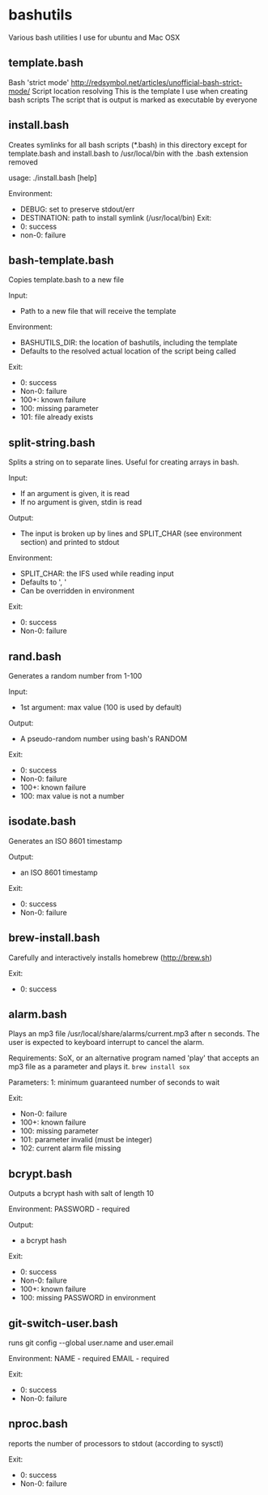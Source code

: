 bashutils
=========

Various bash utilities I use for ubuntu and Mac OSX

template.bash
-------------
Bash 'strict mode' http://redsymbol.net/articles/unofficial-bash-strict-mode/
Script location resolving
This is the template I use when creating bash scripts
The script that is output is marked as executable by everyone

install.bash
------------
Creates symlinks for all bash scripts (*.bash) in this directory except for 
template.bash and install.bash to /usr/local/bin with the .bash extension removed

 usage: ./install.bash [help]

Environment:
 - DEBUG: set to preserve stdout/err
 - DESTINATION: path to install symlink (/usr/local/bin)
Exit:
 - 0: success
 - non-0: failure

bash-template.bash
------------------
Copies template.bash to a new file

Input:
 - Path to a new file that will receive the template

Environment:
 - BASHUTILS_DIR: the location of bashutils, including the template
  - Defaults to the resolved actual location of the script being called

Exit:
 - 0: success
 - Non-0: failure
 - 100+: known failure
 - 100: missing parameter
 - 101: file already exists

split-string.bash
-----------------
Splits a string on to separate lines. Useful for creating arrays in bash.

Input:
 - If an argument is given, it is read
 - If no argument is given, stdin is read

Output:
 - The input is broken up by lines and SPLIT_CHAR (see environment section) 
 and printed to stdout

Environment:
 - SPLIT_CHAR: the IFS used while reading input
  - Defaults to ', '
  - Can be overridden in environment

Exit:
 - 0: success
 - Non-0: failure

rand.bash
------------------
Generates a random number from 1-100

Input:
 - 1st argument: max value (100 is used by default)

Output:
 - A pseudo-random number using bash's RANDOM

Exit:
 - 0: success
 - Non-0: failure
 - 100+: known failure
 - 100: max value is not a number

isodate.bash
------------------
Generates an ISO 8601 timestamp

Output:
 - an ISO 8601 timestamp

Exit:
 - 0: success
 - Non-0: failure

brew-install.bash
------------------
Carefully and interactively installs homebrew (http://brew.sh)

Exit:
 - 0: success

alarm.bash
----------
Plays an mp3 file /usr/local/share/alarms/current.mp3 after n seconds.
The user is expected to keyboard interrupt to cancel the alarm.

Requirements:
 SoX, or an alternative program named 'play' that accepts an mp3 file as a parameter and plays it.
 ```brew install sox```

Parameters:
 1: minimum guaranteed number of seconds to wait

Exit:
 - Non-0: failure
 - 100+: known failure
 - 100: missing parameter
 - 101: parameter invalid (must be integer)
 - 102: current alarm file missing

bcrypt.bash
-----------
Outputs a bcrypt hash with salt of length 10

Environment:
PASSWORD - required

Output:
 - a bcrypt hash

Exit:
 - 0: success
 - Non-0: failure
 - 100+: known failure
 - 100: missing PASSWORD in environment

git-switch-user.bash
-----------
runs git config --global user.name and user.email

Environment:
NAME - required
EMAIL - required

Exit:
 - 0: success
 - Non-0: failure

nproc.bash
-----------
reports the number of processors to stdout (according to sysctl)

Exit:
 - 0: success
 - Non-0: failure
